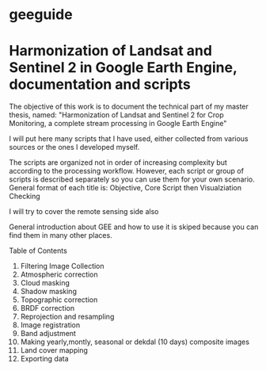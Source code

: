 # geeguide
# Harmonization of Landsat and Sentinel 2 in Google Earth Engine, documentation and scripts

The objective of this work is to document the technical part of my master thesis, named: "Harmonization of Landsat and Sentinel 2 for Crop Monitoring,  a complete stream processing in Google Earth Engine"

I will put here many scripts that I have used, either collected from various sources  or the ones I developed myself.

The scripts are organized not in order of increasing complexity but according to the processing workflow. However, each script or group of scripts is described separately so you can use them for your own scenario. General format of each title is: Objective, Core Script then Visualziation Checking

I will try to cover the remote sensing side also

General introduction about GEE and how to use it is skiped because you can find them in many other places.

Table of Contents
1. Filtering Image Collection
2. Atmospheric correction
3. Cloud masking
4. Shadow masking
5. Topographic correction
6. BRDF correction
7. Reprojection and resampling
8. Image registration
9. Band adjustment
10. Making yearly,montly, seasonal or dekdal (10 days) composite images
11. Land cover mapping
12. Exporting data
